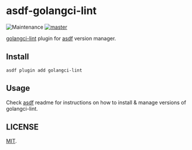 # asdf-golangci-lint

![Maintenance](https://img.shields.io/maintenance/yes/2025)
[![master](https://github.com/hypnoglow/asdf-golangci-lint/actions/workflows/master.yaml/badge.svg)](https://github.com/hypnoglow/asdf-golangci-lint/actions/workflows/master.yaml)

[golangci-lint](https://github.com/golangci/golangci-lint) plugin for [asdf](https://github.com/asdf-vm/asdf) version manager.

## Install

```shell
asdf plugin add golangci-lint
```

## Usage

Check [asdf](https://github.com/asdf-vm/asdf) readme for instructions on how to install & manage versions of golangci-lint.

## LICENSE

[MIT](LICENSE).
